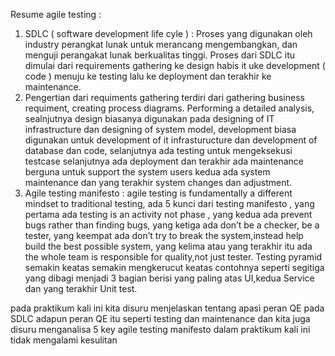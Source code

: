 Resume agile testing : 
1.	SDLC ( software development life cyle ) : Proses yang digunakan oleh industry perangkat lunak untuk merancang mengembangkan, dan menguji perangakat lunak berkualitas tinggi. Proses dari SDLC itu dimulai dari requirements gathering ke design habis it uke development ( code ) menuju ke testing lalu ke deployment dan terakhir ke maintenance. 
2.	Pengertian dari requiments gathering terdiri dari gathering business requiment, creating process diagrams. Performing a detailed analysis, sealnjutnya design biasanya digunakan pada designing of IT infrastructure dan designing of system model, development biasa digunakan untuk development of it infrasturucture dan development of database dan code, selanjutnya ada testing untuk mengeksekusi testcase selanjutnya ada deployment dan terakhir ada maintenance berguna untuk support the system users kedua ada system maintenance dan yang terakhir system changes dan adjustment. 
3.	Agile testing manifesto : agile testing is fundamentally a different mindset to traditional testing, ada 5 kunci dari testing manifesto , yang pertama ada testing is an activity not phase , yang kedua ada prevent bugs rather than finding bugs, yang ketiga ada don’t be a checker, be a tester, yang keempat ada don’t try to break the system,instead help build the best possible system, yang kelima atau yang terakhir itu ada the whole team is responsible for quality,not just tester. Testing pyramid semakin keatas semakin mengkerucut keatas contohnya seperti segitiga yang dibagi menjadi 3 bagian berisi yang paling atas UI,kedua Service dan yang terakhir Unit test.

pada praktikum kali ini kita disuru menjelaskan tentang apasi peran QE pada SDLC adapun peran QE itu seperti testing dan maintenance dan kita juga disuru menganalisa 5 key agile testing manifesto dalam praktikum kali ini tidak mengalami kesulitan 